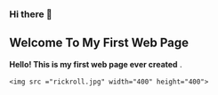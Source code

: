 ### Hi there 👋

<!--
**shoutcape/shoutcape** is a ✨ _special_ ✨ repository because its `README.md` (this file) appears on your GitHub profile.

Here are some ideas to get you started:

- 🔭 I’m currently working on ...
- 🌱 I’m currently learning to code
- 👯 I’m looking to collaborate on ...
- 🤔 I’m looking for help with coding
- 💬 Ask me about coding
- 📫 How to reach me: 
- 😄 Pronouns: ...
- ⚡ Fun fact: coding is hard
-->



<html>
<head>
    <title>First web page ever</title>
</head>
<body>
    <h2>Welcome To My First Web Page</h2>
    <p><strong>Hello! This is my first web page ever created</strong> .</p>

    <img src ="rickroll.jpg" width="400" height="400"> 
</body>


</html>
